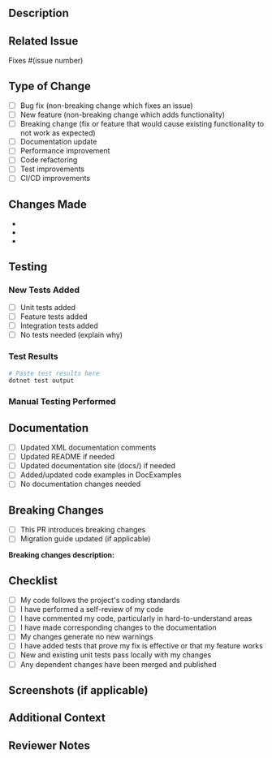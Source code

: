 ## Description

<!-- Provide a brief description of the changes in this PR -->

## Related Issue

<!-- Link to the issue this PR addresses -->
Fixes #(issue number)

## Type of Change

<!-- Mark the relevant option with an "x" -->

- [ ] Bug fix (non-breaking change which fixes an issue)
- [ ] New feature (non-breaking change which adds functionality)
- [ ] Breaking change (fix or feature that would cause existing functionality to not work as expected)
- [ ] Documentation update
- [ ] Performance improvement
- [ ] Code refactoring
- [ ] Test improvements
- [ ] CI/CD improvements

## Changes Made

<!-- List the main changes made in this PR -->

- 
- 
- 

## Testing

<!-- Describe the testing you've performed -->

### New Tests Added

- [ ] Unit tests added
- [ ] Feature tests added
- [ ] Integration tests added
- [ ] No tests needed (explain why)

### Test Results

```bash
# Paste test results here
dotnet test output
```

### Manual Testing Performed

<!-- Describe any manual testing you performed -->

## Documentation

- [ ] Updated XML documentation comments
- [ ] Updated README if needed
- [ ] Updated documentation site (docs/) if needed
- [ ] Added/updated code examples in DocExamples
- [ ] No documentation changes needed

## Breaking Changes

<!-- If this introduces breaking changes, describe them here and update migration guide -->

- [ ] This PR introduces breaking changes
- [ ] Migration guide updated (if applicable)

**Breaking changes description:**
<!-- Describe what breaks and how users should migrate -->

## Checklist

- [ ] My code follows the project's coding standards
- [ ] I have performed a self-review of my code
- [ ] I have commented my code, particularly in hard-to-understand areas
- [ ] I have made corresponding changes to the documentation
- [ ] My changes generate no new warnings
- [ ] I have added tests that prove my fix is effective or that my feature works
- [ ] New and existing unit tests pass locally with my changes
- [ ] Any dependent changes have been merged and published

## Screenshots (if applicable)

<!-- Add screenshots if your changes affect the UI or console output -->

## Additional Context

<!-- Add any other context about the PR here -->

## Reviewer Notes

<!-- Anything specific you'd like reviewers to focus on? -->
